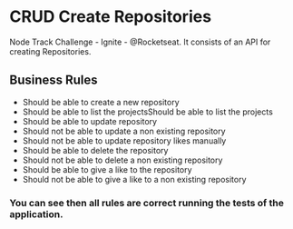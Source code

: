 # CRUD Create Repositories

Node Track Challenge - Ignite - @Rocketseat. It consists of an API for creating Repositories.

## Business Rules

- Should be able to create a new repository
- Should be able to list the projectsShould be able to list the projects
- Should be able to update repository
- Should not be able to update a non existing repository
- Should not be able to update repository likes manually
- Should be able to delete the repository
- Should not be able to delete a non existing repository
- Should be able to give a like to the repository
- Should not be able to give a like to a non existing repository

### You can see then all rules are correct running the tests of the application.
